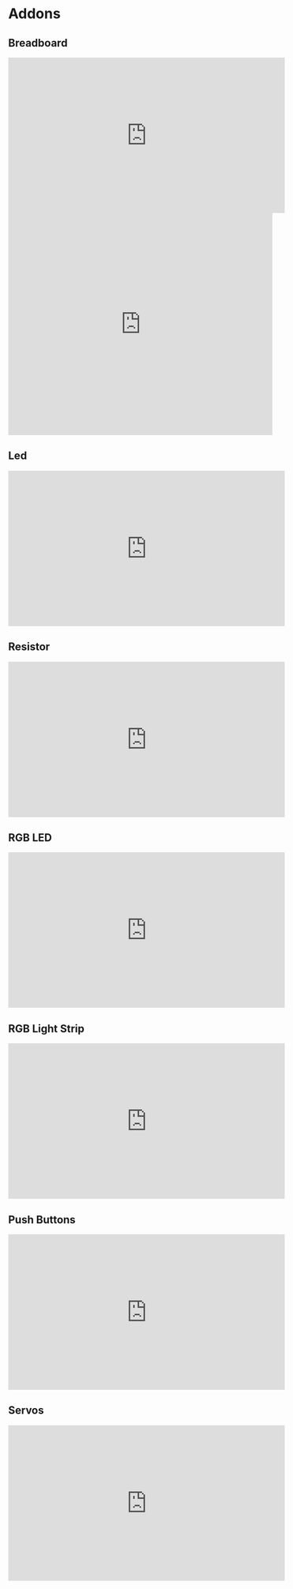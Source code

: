# Addons

## Breadboard

<iframe width="560" height="315" src="https://www.youtube.com/embed/mE33WpRWrXs" title="YouTube video player" frameborder="0" allow="accelerometer; autoplay; clipboard-write; encrypted-media; gyroscope; picture-in-picture" allowfullscreen></iframe>

<br />
<iframe width="535" height="450" src="https://www.youtube.com/embed/kkb8RzGg_Ag?rel=0" frameborder="0" allow="accelerometer; autoplay; clipboard-write; encrypted-media; gyroscope; picture-in-picture" allowfullscreen></iframe>


## Led

<iframe width="560" height="315" src="https://www.youtube.com/embed/Yo6JI_bzUzo" title="YouTube video player" frameborder="0" allow="accelerometer; autoplay; clipboard-write; encrypted-media; gyroscope; picture-in-picture" allowfullscreen></iframe>



## Resistor

<iframe width="560" height="315" src="https://www.youtube.com/embed/3MkWZ38WY5U" title="YouTube video player" frameborder="0" allow="accelerometer; autoplay; clipboard-write; encrypted-media; gyroscope; picture-in-picture" allowfullscreen></iframe>

## RGB LED

<iframe width="560" height="315" src="https://www.youtube.com/embed/wqzfbImsrPE" title="YouTube video player" frameborder="0" allow="accelerometer; autoplay; clipboard-write; encrypted-media; gyroscope; picture-in-picture" allowfullscreen></iframe>

## RGB Light Strip

<iframe width="560" height="315" src="https://www.youtube.com/embed/HO6xQMR8naw" title="YouTube video player" frameborder="0" allow="accelerometer; autoplay; clipboard-write; encrypted-media; gyroscope; picture-in-picture" allowfullscreen></iframe>

## Push Buttons

<iframe width="560" height="315" src="https://www.youtube.com/embed/qTJdZsx7nvU" title="YouTube video player" frameborder="0" allow="accelerometer; autoplay; clipboard-write; encrypted-media; gyroscope; picture-in-picture" allowfullscreen></iframe>

## Servos

<iframe width="560" height="315" src="https://www.youtube.com/embed/E6IqQ39YrCc" title="YouTube video player" frameborder="0" allow="accelerometer; autoplay; clipboard-write; encrypted-media; gyroscope; picture-in-picture" allowfullscreen></iframe>
